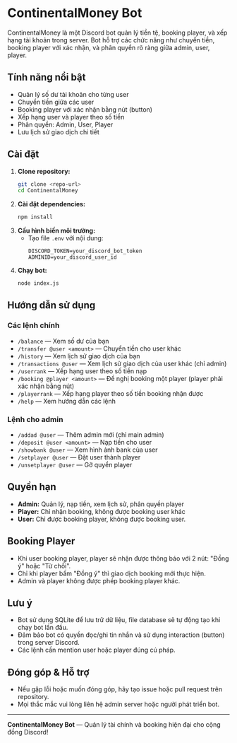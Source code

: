 # ContinentalMoney Bot

ContinentalMoney là một Discord bot quản lý tiền tệ, booking player, và xếp hạng tài khoản trong server. Bot hỗ trợ các chức năng như chuyển tiền, booking player với xác nhận, và phân quyền rõ ràng giữa admin, user, player.

## Tính năng nổi bật
- Quản lý số dư tài khoản cho từng user
- Chuyển tiền giữa các user
- Booking player với xác nhận bằng nút (button)
- Xếp hạng user và player theo số tiền
- Phân quyền: Admin, User, Player
- Lưu lịch sử giao dịch chi tiết

## Cài đặt
1. **Clone repository:**
   ```bash
   git clone <repo-url>
   cd ContinentalMoney
   ```
2. **Cài đặt dependencies:**
   ```bash
   npm install
   ```
3. **Cấu hình biến môi trường:**
   - Tạo file `.env` với nội dung:
     ```env
     DISCORD_TOKEN=your_discord_bot_token
     ADMINID=your_discord_user_id
     ```
4. **Chạy bot:**
   ```bash
   node index.js
   ```

## Hướng dẫn sử dụng
### Các lệnh chính
- `/balance` — Xem số dư của bạn
- `/transfer @user <amount>` — Chuyển tiền cho user khác
- `/history` — Xem lịch sử giao dịch của bạn
- `/transactions @user` — Xem lịch sử giao dịch của user khác (chỉ admin)
- `/userrank` — Xếp hạng user theo số tiền nạp
- `/booking @player <amount>` — Đề nghị booking một player (player phải xác nhận bằng nút)
- `/playerrank` — Xếp hạng player theo số tiền booking nhận được
- `/help` — Xem hướng dẫn các lệnh

### Lệnh cho admin
- `/addad @user` — Thêm admin mới (chỉ main admin)
- `/deposit @user <amount>` — Nạp tiền cho user
- `/showbank @user` — Xem hình ảnh bank của user
- `/setplayer @user` — Đặt user thành player
- `/unsetplayer @user` — Gỡ quyền player

## Quyền hạn
- **Admin:** Quản lý, nạp tiền, xem lịch sử, phân quyền player
- **Player:** Chỉ nhận booking, không được booking user khác
- **User:** Chỉ được booking player, không được booking user.

## Booking Player
- Khi user booking player, player sẽ nhận được thông báo với 2 nút: "Đồng ý" hoặc "Từ chối".
- Chỉ khi player bấm "Đồng ý" thì giao dịch booking mới thực hiện.
- Admin và player không được phép booking player khác.

## Lưu ý
- Bot sử dụng SQLite để lưu trữ dữ liệu, file database sẽ tự động tạo khi chạy bot lần đầu.
- Đảm bảo bot có quyền đọc/ghi tin nhắn và sử dụng interaction (button) trong server Discord.
- Các lệnh cần mention user hoặc player đúng cú pháp.

## Đóng góp & Hỗ trợ
- Nếu gặp lỗi hoặc muốn đóng góp, hãy tạo issue hoặc pull request trên repository.
- Mọi thắc mắc vui lòng liên hệ admin server hoặc người phát triển bot.

---
**ContinentalMoney Bot** — Quản lý tài chính và booking hiện đại cho cộng đồng Discord!
